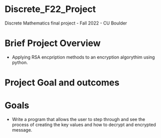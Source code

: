 # Discrete_F22_Project
Discrete Mathematics final project - Fall 2022 - CU Boulder

# Brief Project Overview
- Applying RSA encpription methods to an encryption algorythim using python.

# Project Goal and outcomes
  # Goals
  - Write a program that allows the user to step through and see the process of creating the key values and how to decrypt and encrypted message.
  
  

